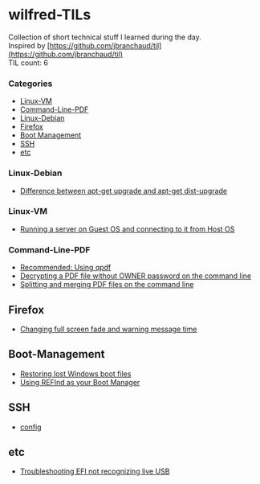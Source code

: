 # wilfred-TILs
Collection of short technical stuff I learned during the day.
<br />
Inspired by [https://github.com/jbranchaud/til](https://github.com/jbranchaud/til)
<br />
TIL count: 6

### Categories
* [Linux-VM](#linux-vm)
* [Command-Line-PDF](#command-line-pdf)
* [Linux-Debian](#linux-debian)
* [Firefox](#firefox)
* [Boot Management](#boot-management)
* [SSH](#ssh)
* [etc](#etc)

### Linux-Debian
- [Difference between apt-get upgrade and apt-get dist-upgrade](linux-debian/difference-between-apt-get-upgrade-and-apt-get-dist-upgrade.md)

### Linux-VM
- [Running a server on Guest OS and connecting to it from Host OS](linux-vm/running-a-server-on-guest-os-and-connecting-to-it-from-host-os.md)

### Command-Line-PDF
- [Recommended: Using qpdf](command-line-pdf/recommended-using-qpdf.md)
- [Decrypting a PDF file without OWNER password on the command line](command-line-pdf/decrypting-a-pdf-file-without-owner-password-on-the-command-line.md)
- [Splitting and merging PDF files on the command line](command-line-pdf/splitting-and-merging-pdf-files-on-the-command-line.md)

## Firefox
- [Changing full screen fade and warning message time](firefox/changing-full-screen-fade-and-warning-message-time.md)

## Boot-Management
- [Restoring lost Windows boot files](boot-management/restoring-lost-windows-boot-files.md)
- [Using REFInd as your Boot Manager](boot-management/using-refind-as-your-boot-manager.md)

## SSH
- [config](ssh/config.md)

## etc
- [Troubleshooting EFI not recognizing live USB](etc/troubleshooting-efi-not-recognizing-live-usb.md)
